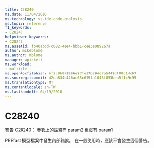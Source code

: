 ```yaml
---
title: C28240
ms.date: 11/04/2016
ms.technology: vs-ide-code-analysis
ms.topic: reference
f1_keywords:
- C28240
helpviewer_keywords:
- C28240
ms.assetid: fb40abdd-c082-4ee4-bbb1-cee3e089267a
author: mikeblome
ms.author: mblome
manager: wpickett
ms.workload:
- multiple
ms.openlocfilehash: bf3c0b971966e87fe27b39dd7a5441df09c14c67
ms.sourcegitcommit: 42ea834b446ac65c679fa1043f853bea5f1c9c95
ms.translationtype: MT
ms.contentlocale: zh-TW
ms.lasthandoff: 04/19/2018
---
```

# <a name="c28240"></a>C28240
警告 C28240： 參數上的註釋有 param2 但沒有 param1

 PREfast 模型檔案中發生內部錯誤。 在一般使用時，應該不會發生這個警告。